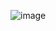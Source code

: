 ![image](https://github.com/yahyaouirim/BookClub/assets/145239153/732f6f32-6b29-4c6e-bd9b-43863a03ec60)
